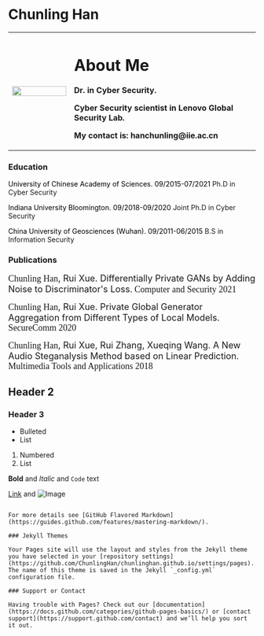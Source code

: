 # Chunling Han

<table border="0">
  <tr>
    <td width="25%">
      <img src="/files/Professional.jpg" width="100%"> 
    </td>
    <td width="75%">
      <h1>About Me</h1>
      <p><b>Dr. in Cyber Security.</b></p>
      <p><b>Cyber Security scientist in Lenovo Global Security Lab.</b></p>
      <p><b>My contact is: hanchunling@iie.ac.cn</b></p>
    </td>
    
  </tr>
</table>


### Education
<font color=black>University of Chinese Academy of Sciences. 09/2015-07/2021</font>
Ph.D in Cyber Security

<font color=black>Indiana University Bloomington. 09/2018-09/2020</font>
Joint Ph.D in Cyber Security

<font color=black>China University of Geosciences (Wuhan). 09/2011-06/2015</font>
B.S in Information Security

### Publications
<font size=4 face=bold>Chunling Han</font><font size=4>, Rui Xue. Differentially Private GANs by Adding Noise to Discriminator's Loss.</font> <font size=4 face=Italic>Computer and Security 2021</font>



<font size=4 face=bold>Chunling Han</font><font size=4>, Rui Xue. Private Global Generator Aggregation from Different Types of Local Models.</font> <font size=4 face=Italic>SecureComm 2020</font>



<font size=4 face=bold>Chunling Han</font><font size=4>, Rui Xue, Rui Zhang, Xueqing Wang. A New Audio Steganalysis Method based on Linear Prediction.</font> <font size=4 face=Italic>Multimedia Tools and Applications 2018</font>


## Header 2
### Header 3

- Bulleted
- List

1. Numbered
2. List

**Bold** and _Italic_ and `Code` text

[Link](url) and ![Image](src)
```

For more details see [GitHub Flavored Markdown](https://guides.github.com/features/mastering-markdown/).

### Jekyll Themes

Your Pages site will use the layout and styles from the Jekyll theme you have selected in your [repository settings](https://github.com/ChunlingHan/chunlinghan.github.io/settings/pages). The name of this theme is saved in the Jekyll `_config.yml` configuration file.

### Support or Contact

Having trouble with Pages? Check out our [documentation](https://docs.github.com/categories/github-pages-basics/) or [contact support](https://support.github.com/contact) and we’ll help you sort it out.
